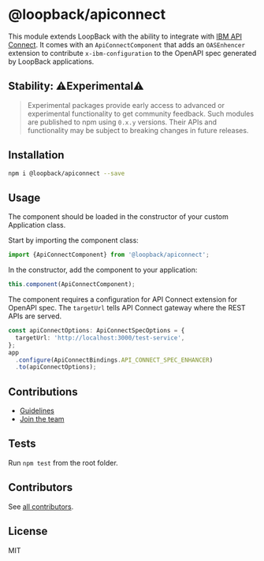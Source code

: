 # @loopback/apiconnect

This module extends LoopBack with the ability to integrate with
[IBM API Connect](https://www.ibm.com/cloud/api-connect). It comes with an
`ApiConnectComponent` that adds an `OASEnhencer` extension to contribute
`x-ibm-configuration` to the OpenAPI spec generated by LoopBack applications.

## Stability: ⚠️Experimental⚠️

> Experimental packages provide early access to advanced or experimental
> functionality to get community feedback. Such modules are published to npm
> using `0.x.y` versions. Their APIs and functionality may be subject to
> breaking changes in future releases.

## Installation

```sh
npm i @loopback/apiconnect --save
```

## Usage

The component should be loaded in the constructor of your custom Application
class.

Start by importing the component class:

```ts
import {ApiConnectComponent} from '@loopback/apiconnect';
```

In the constructor, add the component to your application:

```ts
this.component(ApiConnectComponent);
```

The component requires a configuration for API Connect extension for OpenAPI
spec. The `targetUrl` tells API Connect gateway where the REST APIs are served.

```ts
const apiConnectOptions: ApiConnectSpecOptions = {
  targetUrl: 'http://localhost:3000/test-service',
};
app
  .configure(ApiConnectBindings.API_CONNECT_SPEC_ENHANCER)
  .to(apiConnectOptions);
```

## Contributions

- [Guidelines](https://github.com/strongloop/loopback-next/blob/master/docs/CONTRIBUTING.md)
- [Join the team](https://github.com/strongloop/loopback-next/issues/110)

## Tests

Run `npm test` from the root folder.

## Contributors

See
[all contributors](https://github.com/strongloop/loopback-next/graphs/contributors).

## License

MIT
